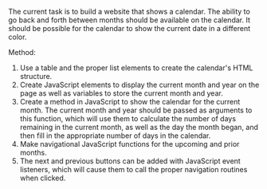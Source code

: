 The current task is to build a website that shows a calendar. The ability to go back and forth between months should be available on the calendar. It should be possible for the calendar to show the current date in a different color.

Method:
1.	Use a table and the proper list elements to create the calendar's HTML structure.
2.	Create JavaScript elements to display the current month and year on the page as well as variables to store the current month and year.
3.	Create a method in JavaScript to show the calendar for the current month. The current month and year should be passed as arguments to this function, which will use them to calculate the number of days remaining in the current month, as well as the day the month began, and then fill in the appropriate number of days in the calendar.
4.	Make navigational JavaScript functions for the upcoming and prior months.
5.	The next and previous buttons can be added with JavaScript event listeners, which will cause them to call the proper navigation routines when clicked.
